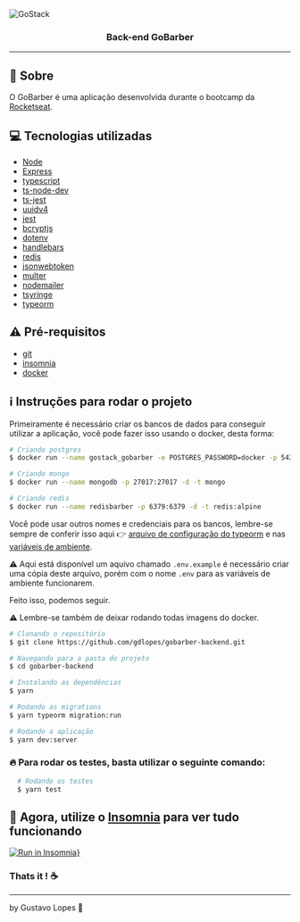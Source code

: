 <img alt="GoStack" src="https://storage.googleapis.com/golden-wind/bootcamp-gostack/header-desafios.png" />

<h3 align="center">
  Back-end GoBarber
</h3>

---

## :rocket: Sobre

O GoBarber é uma aplicação desenvolvida durante o bootcamp da [Rocketseat](https://rocketseat.com.br/).

## :computer: Tecnologias utilizadas

- [Node](https://nodejs.org/en/)
- [Express](https://expressjs.com/)
- [typescript](https://www.typescriptlang.org/)
- [ts-node-dev](https://www.npmjs.com/package/ts-node-dev)
- [ts-jest](https://www.npmjs.com/package/ts-jest)
- [uuidv4](https://www.npmjs.com/package/uuidv4)
- [jest](https://jestjs.io/docs/en/getting-started.html)
- [bcryptjs](https://www.npmjs.com/package/bcryptjs)
- [dotenv](https://www.npmjs.com/package/dotenv)
- [handlebars](https://handlebarsjs.com/)
- [redis](https://redis.io/)
- [jsonwebtoken](https://www.npmjs.com/package/jsonwebtoken)
- [multer](https://www.npmjs.com/package/multer)
- [nodemailer](https://nodemailer.com/about/)
- [tsyringe](https://github.com/microsoft/tsyringe)
- [typeorm](https://typeorm.io/#/)

## :warning: Pré-requisitos

- [git](https://git-scm.com/)
- [insomnia](https://insomnia.rest/)
- [docker](https://www.docker.com/)

## :information_source: Instruções para rodar o projeto

Primeiramente é necessário criar os bancos de dados para conseguir utilizar a aplicação, você pode fazer isso usando o docker, desta forma:

```bash
# Criando postgres
$ docker run --name gostack_gobarber -e POSTGRES_PASSWORD=docker -p 5432:5432 -d postgres

# Criando mongo
$ docker run --name mongodb -p 27017:27017 -d -t mongo

# Criando redis
$ docker run --name redisbarber -p 6379:6379 -d -t redis:alpine
```

Você pode usar outros nomes e credenciais para os bancos, lembre-se sempre de conferir isso aqui :point_right: [arquivo de configuração do typeorm](https://github.com/gdlopes/gobarber-backend/blob/master/ormconfig.json) e nas [variáveis de ambiente](https://github.com/gdlopes/gobarber-backend/blob/master/.env.example).

:warning: Aqui está disponível um aquivo chamado `.env.example` é necessário criar uma cópia deste arquivo, porém com o nome `.env` para as variáveis de ambiente funcionarem.

Feito isso, podemos seguir.

:warning: Lembre-se também de deixar rodando todas imagens do docker.

```bash
# Clonando o repositório
$ git clone https://github.com/gdlopes/gobarber-backend.git

# Navegando para a pasta do projeto
$ cd gobarber-backend

# Instalando as dependências
$ yarn

# Rodando as migrations
$ yarn typeorm migration:run

# Rodando a aplicação
$ yarn dev:server
```

### :fire: Para rodar os testes, basta utilizar o seguinte comando:

```bash
  # Rodando os testes
  $ yarn test
```

## :eyes: Agora, utilize o [Insomnia](https://insomnia.rest/) para ver tudo funcionando

[![Run in Insomnia}](https://insomnia.rest/images/run.svg)](https://insomnia.rest/run/?label=Back-end%20GoBarber&uri=https%3A%2F%2Fgithub.com%2Fgdlopes%2Fgobarber-backend%2Fblob%2Fmaster%2FInsomnia_2020-08-27.json)

### Thats it ! :coffee:

---

by Gustavo Lopes :tada:
